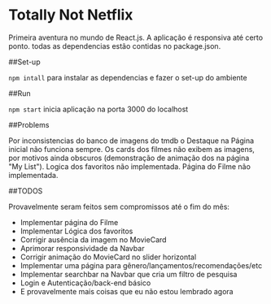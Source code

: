 # Totally Not Netflix

Primeira aventura no mundo de React.js.
A aplicação é responsiva até certo ponto.
todas as dependencias estão contidas no package.json.

##Set-up

`npm intall` para instalar as dependencias e fazer o set-up do ambiente

##Run

`npm start` inicia aplicação na porta 3000 do localhost

##Problems

Por inconsistencias do banco de imagens do tmdb o Destaque na Página inicial não funciona sempre.
Os cards dos filmes não exibem as imagens, por motivos ainda obscuros (demonstração de animação dos na página "My List").
Logica dos favoritos não implementada.
Página do Filme não implementada.

##TODOS

Provavelmente seram feitos sem compromissos até o fim do mês:

* Implementar página do Filme
* Implementar Lógica dos favoritos
* Corrigir ausência da imagem no MovieCard
* Aprimorar responsividade da Navbar
* Corrigir animação do MovieCard no slider horizontal
* Implementar uma página para gênero/lançamentos/recomendações/etc
* Implementar searchbar na Navbar que cria um filtro de pesquisa
* Login e Autenticação/back-end básico
* E provavelmente mais coisas que eu não estou lembrado agora 
